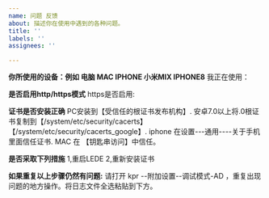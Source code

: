 ```yaml
---
name: 问题 反馈
about: 描述你在使用中遇到的各种问题。
title: ''
labels: ''
assignees: ''

---
```


**你所使用的设备：例如 电脑 MAC IPHONE 小米MIX IPHONE8**
我正在使用：

**是否启用http/https模式**
https是否启用:


**证书是否安装正确**
PC安装到【受信任的根证书发布机构】.
安卓7.0以上将.0根证书复制到【/system/etc/security/cacerts】【/system/etc/security/cacerts_google】.
iphone 在设置---通用----关于手机里面信任证书.
MAC 在 【钥匙串访问】中信任。

**是否采取下列措施**
1,重启LEDE
2,重新安装证书

**如果重复以上步骤仍然有问题:**
请打开 kpr --附加设置--调试模式-AD ，重复出现问题的地方操作。将日志文件全选粘贴到下方。
